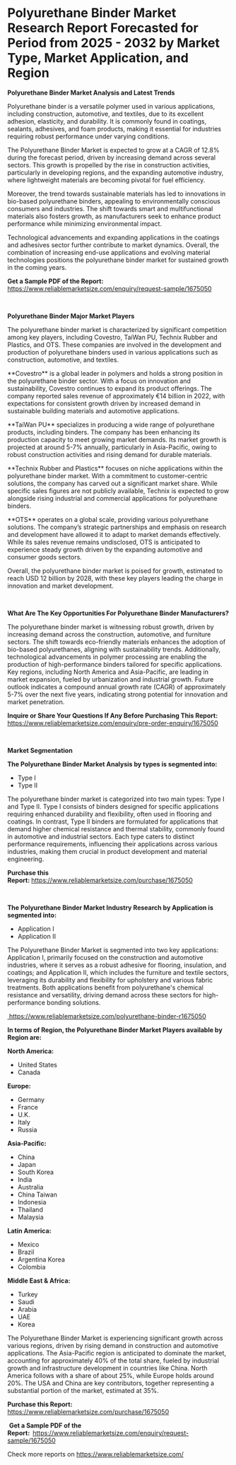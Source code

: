 <p><h1>Polyurethane Binder Market Research Report Forecasted for Period from 2025 -  2032 by Market Type, Market Application, and Region</h1></p><p><strong>Polyurethane Binder Market Analysis and Latest Trends</strong></p>
<p><p>Polyurethane binder is a versatile polymer used in various applications, including construction, automotive, and textiles, due to its excellent adhesion, elasticity, and durability. It is commonly found in coatings, sealants, adhesives, and foam products, making it essential for industries requiring robust performance under varying conditions. </p><p>The Polyurethane Binder Market is expected to grow at a CAGR of 12.8% during the forecast period, driven by increasing demand across several sectors. This growth is propelled by the rise in construction activities, particularly in developing regions, and the expanding automotive industry, where lightweight materials are becoming pivotal for fuel efficiency. </p><p>Moreover, the trend towards sustainable materials has led to innovations in bio-based polyurethane binders, appealing to environmentally conscious consumers and industries. The shift towards smart and multifunctional materials also fosters growth, as manufacturers seek to enhance product performance while minimizing environmental impact. </p><p>Technological advancements and expanding applications in the coatings and adhesives sector further contribute to market dynamics. Overall, the combination of increasing end-use applications and evolving material technologies positions the polyurethane binder market for sustained growth in the coming years.</p></p>
<p><strong>Get a Sample PDF of the Report:&nbsp;</strong> <a href="https://www.reliablemarketsize.com/enquiry/request-sample/1675050?utm_campaign=2890&utm_medium=2&utm_source=Github&utm_content=ia&utm_term=25032025&utm_id=polyurethane-binder">https://www.reliablemarketsize.com/enquiry/request-sample/1675050</a></p>
<p>&nbsp;</p>
<p><strong>Polyurethane Binder Major Market Players</strong></p>
<p><p>The polyurethane binder market is characterized by significant competition among key players, including Covestro, TaiWan PU, Technix Rubber and Plastics, and OTS. These companies are involved in the development and production of polyurethane binders used in various applications such as construction, automotive, and textiles.</p><p>**Covestro** is a global leader in polymers and holds a strong position in the polyurethane binder sector. With a focus on innovation and sustainability, Covestro continues to expand its product offerings. The company reported sales revenue of approximately €14 billion in 2022, with expectations for consistent growth driven by increased demand in sustainable building materials and automotive applications.</p><p>**TaiWan PU** specializes in producing a wide range of polyurethane products, including binders. The company has been enhancing its production capacity to meet growing market demands. Its market growth is projected at around 5-7% annually, particularly in Asia-Pacific, owing to robust construction activities and rising demand for durable materials.</p><p>**Technix Rubber and Plastics** focuses on niche applications within the polyurethane binder market. With a commitment to customer-centric solutions, the company has carved out a significant market share. While specific sales figures are not publicly available, Technix is expected to grow alongside rising industrial and commercial applications for polyurethane binders.</p><p>**OTS** operates on a global scale, providing various polyurethane solutions. The company’s strategic partnerships and emphasis on research and development have allowed it to adapt to market demands effectively. While its sales revenue remains undisclosed, OTS is anticipated to experience steady growth driven by the expanding automotive and consumer goods sectors.</p><p>Overall, the polyurethane binder market is poised for growth, estimated to reach USD 12 billion by 2028, with these key players leading the charge in innovation and market development.</p></p>
<p>&nbsp;</p>
<p><strong>What Are The Key Opportunities For Polyurethane Binder Manufacturers?</strong></p>
<p><p>The polyurethane binder market is witnessing robust growth, driven by increasing demand across the construction, automotive, and furniture sectors. The shift towards eco-friendly materials enhances the adoption of bio-based polyurethanes, aligning with sustainability trends. Additionally, technological advancements in polymer processing are enabling the production of high-performance binders tailored for specific applications. Key regions, including North America and Asia-Pacific, are leading in market expansion, fueled by urbanization and industrial growth. Future outlook indicates a compound annual growth rate (CAGR) of approximately 5-7% over the next five years, indicating strong potential for innovation and market penetration.</p></p>
<p><strong>Inquire or Share Your Questions If Any Before Purchasing This Report:</strong> <a href="https://www.reliablemarketsize.com/enquiry/pre-order-enquiry/1675050?utm_campaign=2890&utm_medium=2&utm_source=Github&utm_content=ia&utm_term=25032025&utm_id=polyurethane-binder">https://www.reliablemarketsize.com/enquiry/pre-order-enquiry/1675050</a></p>
<p>&nbsp;</p>
<p><strong>Market Segmentation</strong></p>
<p><strong>The Polyurethane Binder Market Analysis by types is segmented into:</strong></p>
<p><ul><li>Type I</li><li>Type II</li></ul></p>
<p><p>The polyurethane binder market is categorized into two main types: Type I and Type II. Type I consists of binders designed for specific applications requiring enhanced durability and flexibility, often used in flooring and coatings. In contrast, Type II binders are formulated for applications that demand higher chemical resistance and thermal stability, commonly found in automotive and industrial sectors. Each type caters to distinct performance requirements, influencing their applications across various industries, making them crucial in product development and material engineering.</p></p>
<p><strong>Purchase this Report:&nbsp;</strong><a href="https://www.reliablemarketsize.com/purchase/1675050?utm_campaign=2890&utm_medium=2&utm_source=Github&utm_content=ia&utm_term=25032025&utm_id=polyurethane-binder">https://www.reliablemarketsize.com/purchase/1675050</a></p>
<p>&nbsp;</p>
<p><strong>The Polyurethane Binder Market Industry Research by Application is segmented into:</strong></p>
<p><ul><li>Application I</li><li>Application II</li></ul></p>
<p><p>The Polyurethane Binder Market is segmented into two key applications: Application I, primarily focused on the construction and automotive industries, where it serves as a robust adhesive for flooring, insulation, and coatings; and Application II, which includes the furniture and textile sectors, leveraging its durability and flexibility for upholstery and various fabric treatments. Both applications benefit from polyurethane's chemical resistance and versatility, driving demand across these sectors for high-performance bonding solutions.</p></p>
<p><a href="https://www.reliablemarketsize.com/polyurethane-binder-r1675050?utm_campaign=2890&utm_medium=2&utm_source=Github&utm_content=ia&utm_term=25032025&utm_id=polyurethane-binder">&nbsp;https://www.reliablemarketsize.com/polyurethane-binder-r1675050</a></p>
<p><strong>In terms of Region, the Polyurethane Binder Market Players available by Region are:</strong></p>
<p>
    <p> <strong> North America: </strong>
        <ul>
            <li>United States</li>
            <li>Canada</li>
        </ul>
        </p> 
    <p> <strong> Europe: </strong>
        <ul>
            <li>Germany</li>
            <li>France</li>
            <li>U.K.</li>
            <li>Italy</li>
            <li>Russia</li>
        </ul>
        </p> 
    <p> <strong> Asia-Pacific: </strong>
        <ul>
            <li>China</li>
            <li>Japan</li>
            <li>South Korea</li>
            <li>India</li>
            <li>Australia</li>
            <li>China Taiwan</li>
            <li>Indonesia</li>
            <li>Thailand</li>
            <li>Malaysia</li>
        </ul>
        </p> 
    <p> <strong> Latin America: </strong>
        <ul>
            <li>Mexico</li>
            <li>Brazil</li>
            <li>Argentina Korea</li>
            <li>Colombia</li>
        </ul>
        </p> 
    <p> <strong> Middle East & Africa: </strong>
        <ul>
            <li>Turkey</li>
            <li>Saudi</li>
            <li>Arabia</li>
            <li>UAE</li>
            <li>Korea</li>
        </ul>
    </p>
    </p>
<p><p>The Polyurethane Binder Market is experiencing significant growth across various regions, driven by rising demand in construction and automotive applications. The Asia-Pacific region is anticipated to dominate the market, accounting for approximately 40% of the total share, fueled by industrial growth and infrastructure development in countries like China. North America follows with a share of about 25%, while Europe holds around 20%. The USA and China are key contributors, together representing a substantial portion of the market, estimated at 35%.</p></p>
<p><strong>Purchase this Report: </strong><a href="https://www.reliablemarketsize.com/purchase/1675050?utm_campaign=2890&utm_medium=2&utm_source=Github&utm_content=ia&utm_term=25032025&utm_id=polyurethane-binder">https://www.reliablemarketsize.com/purchase/1675050</a></p>
<p>&nbsp;<strong>Get a Sample PDF of the Report:&nbsp;&nbsp;</strong><a href="https://www.reliablemarketsize.com/enquiry/request-sample/1675050?utm_campaign=2890&utm_medium=2&utm_source=Github&utm_content=ia&utm_term=25032025&utm_id=polyurethane-binder">https://www.reliablemarketsize.com/enquiry/request-sample/1675050</a></p>
<p><strong></strong></p>
<p>Check more reports on <a href="https://www.reliablemarketsize.com/?utm_campaign=2890&utm_medium=2&utm_source=Github&utm_content=ia&utm_term=25032025&utm_id=polyurethane-binder">https://www.reliablemarketsize.com/</a></p>